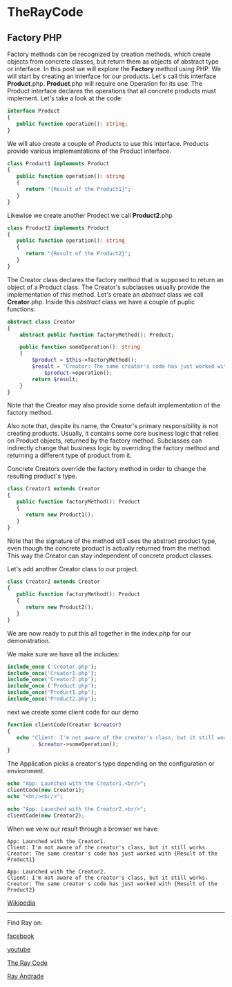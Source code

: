 # TheRayCode
## Factory PHP

Factory methods can be recognized by creation methods, which create objects from concrete classes, but return them as objects of abstract type or interface.
In this post we will explore the **Factory** method using PHP.
We will start by creating an interface for our products. Let's call this interface **Product**.php.
**Product**.php will require one Operation for its use.
The Product interface declares the operations that all concrete products must implement.
Let's take a look at the code:

```php
interface Product
{
   public function operation(): string;
}
```
We will also create a couple of *Products* to use this interface.
Products provide various implementations of the Product interface.

```php
class Product1 implements Product
{
   public function operation(): string
   {
      return "{Result of the Product1}";
   }
}
```
Likewise we create another Prodect we call **Product2**.php

```php
class Product2 implements Product
{
   public function operation(): string
   {
      return "{Result of the Product2}";
   }
}
```
The Creator class declares the factory method that is supposed to return an object of a Product class. The Creator's subclasses usually provide the implementation of this method.
Let's create an *abstract* class we call **Creator**.php.
Inside this *abstract* class we have a couple of puplic functions:
```php
abstract class Creator
{
    abstract public function factoryMethod(): Product;

    public function someOperation(): string
    {
        $product = $this->factoryMethod();
        $result = "Creator: The same creator's code has just worked with " .
            $product->operation();
        return $result;
    }
}
```
Note that the Creator may also provide some default implementation of the factory method.

Also note that, despite its name, the Creator's primary responsibility is not creating products. 
Usually, it contains some core business logic that relies on Product objects, returned by the factory method. 
Subclasses can indirectly change that business logic by overriding the factory method  and returning a different type of product from it.

Concrete Creators override the factory method in order to change the resulting product's type.

```php
class Creator1 extends Creator
{
   public function factoryMethod(): Product
   {
      return new Product1();
   }
}
```

Note that the signature of the method still uses the abstract product type, even though the concrete product is actually returned from the method. 
This way the Creator can stay independent of concrete product classes.

Let's add another Creator class to our project.

```php
class Creator2 extends Creator
{
   public function factoryMethod(): Product
   {
      return new Product2();
   }
}
```
We are now ready to put this all together in the index.php for our demonstration.

 We make sure we have all the includes:
 
```php
include_once ('Creator.php');
include_once('Creator1.php');
include_once('Creator2.php');
include_once ('Product.php');
include_once('Product1.php');
include_once('Product2.php');
```
next we create some client code for our demo
```php
function clientCode(Creator $creator)
{
   echo "Client: I'm not aware of the creator's class, but it still works.<br/>"
        . $creator->someOperation();
}
```

The Application picks a creator's type depending on the configuration or environment.

```php
echo "App: Launched with the Creator1.<br/>";
clientCode(new Creator1);
echo "<br/><br/>";

echo "App: Launched with the Creator2.<br/>";
clientCode(new Creator2);
```
When we veiw our result through a browser we have:
```
App: Launched with the Creator1.
Client: I'm not aware of the creator's class, but it still works.
Creator: The same creator's code has just worked with {Result of the Product1}

App: Launched with the Creator2.
Client: I'm not aware of the creator's class, but it still works.
Creator: The same creator's code has just worked with {Result of the Product2}
```

[Wikipedia](https://en.wikipedia.org/wiki/Factory_method_pattern/)

----------------------------------------------------------------------------------------------------

Find Ray on:

[facebook](https://www.facebook.com/TheRayCode/)

[youtube](https://www.youtube.com/user/AndradeRay/)

[The Ray Code](https://www.RayAndrade.com)

[Ray Andrade](https://www.RayAndrade.org)


